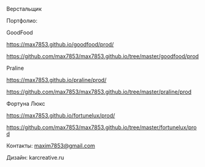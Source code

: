 Верстальщик

Портфолио:

GoodFood

https://max7853.github.io/goodfood/prod/

https://github.com/max7853/max7853.github.io/tree/master/goodfood/prod

Praline

https://max7853.github.io/praline/prod/

https://github.com/max7853/max7853.github.io/tree/master/praline/prod

Фортуна Люкс

https://max7853.github.io/fortunelux/prod/

https://github.com/max7853/max7853.github.io/tree/master/fortunelux/prod

Контакты: maxim7853@gmail.com

Дизайн: karcreative.ru
